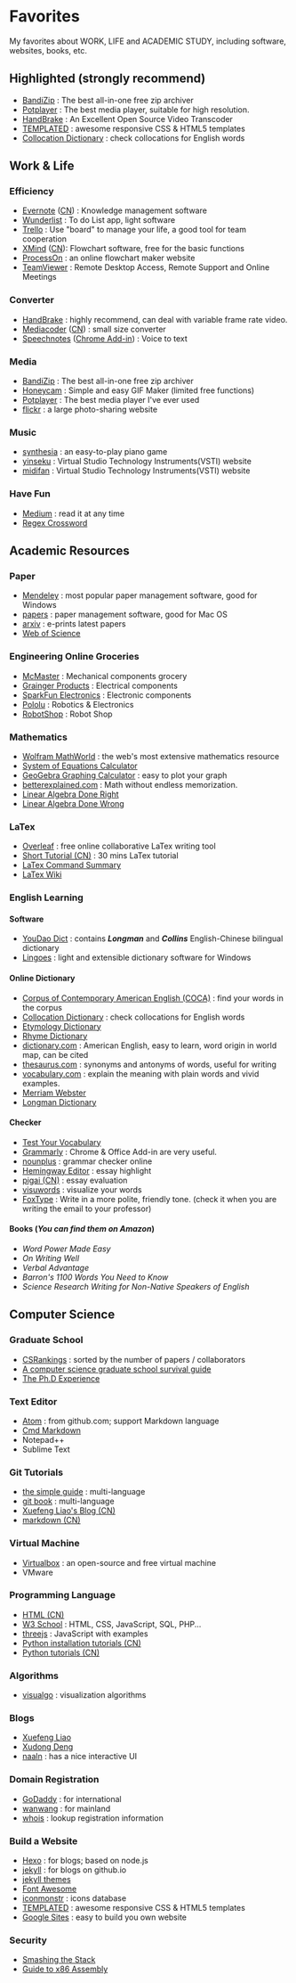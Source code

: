 # Favorites
My favorites about WORK, LIFE and ACADEMIC STUDY, including software, websites, books, etc.

## Highlighted (strongly recommend)
- [BandiZip](http://www.bandisoft.com/bandizip/) : The best all-in-one free zip archiver
- [Potplayer](http://potplayer.daum.net/) : The best media player, suitable for high resolution.
- [HandBrake](https://handbrake.fr/) : An Excellent Open Source Video Transcoder
- [TEMPLATED](https://templated.co/) : awesome responsive CSS & HTML5 templates
- [Collocation Dictionary](http://collocations.enacademic.com/) : check collocations for English words

## Work & Life
### Efficiency
- [Evernote](https://evernote.com) ([CN](https://www.yinxiang.com/)) : Knowledge management software
- [Wunderlist](https://www.wunderlist.com/) : To do List app, light software
- [Trello](https://trello.com/) : Use "board" to manage your life, a good tool for team cooperation
- [XMind](http://www.xmind.net/) ([CN](http://www.xmindchina.net/)): Flowchart software, free for the basic functions
- [ProcessOn](https://www.processon.com/) : an online flowchart maker website
- [TeamViewer](https://www.teamviewer.us/) : Remote Desktop Access, Remote Support and Online Meetings

### Converter
- [HandBrake](https://handbrake.fr/) : highly recommend, can deal with variable frame rate video.
- [Mediacoder](http://www.mediacoderhq.com/) ([CN](http://www.mediacoder.com.cn/)) : small size converter
- [Speechnotes](https://speechnotes.co/) ([Chrome Add-in](https://chrome.google.com/webstore/detail/speechnotes-speech-to-tex/opekipbefdbacebgkjjdgoiofdbhocok)) : Voice to text

### Media
- [BandiZip](http://www.bandisoft.com/bandizip/) : The best all-in-one free zip archiver
- [Honeycam](http://www.bandisoft.com/honeycam/) : Simple and easy GIF Maker (limited free functions)
- [Potplayer](http://potplayer.daum.net/) : The best media player I've ever used
- [flickr](https://www.flickr.com/) : a large photo-sharing website

### Music
- [synthesia](http://www.synthesiagame.com/) : an easy-to-play piano game
- [yinseku](http://www.yinseku.com/) : Virtual Studio Technology Instruments(VSTI) website
- [midifan](http://www.midifan.com/) : Virtual Studio Technology Instruments(VSTI) website

### Have Fun
- [Medium](https://medium.com/) : read it at any time
- [Regex Crossword](https://regexcrossword.com/)

## Academic Resources
### Paper
- [Mendeley](https://www.mendeley.com/) : most popular paper management software, good for Windows
- [papers](http://papersapp.com/) : paper management software, good for Mac OS
- [arxiv](https://arxiv.org/) : e-prints latest papers
- [Web of Science](www.isiknowledge.com)

### Engineering Online Groceries
- [McMaster](https://www.mcmaster.com/) : Mechanical components grocery
- [Grainger Products](https://www.grainger.com/) : Electrical components
- [SparkFun Electronics](https://www.sparkfun.com/) : Electronic components
- [Pololu](https://www.pololu.com/) : Robotics & Electronics
- [RobotShop](https://www.robotshop.com/) : Robot Shop

### Mathematics
- [Wolfram MathWorld](http://mathworld.wolfram.com/) : the web's most extensive mathematics resource
- [System of Equations Calculator](https://www.symbolab.com/solver/system-of-equations-calculator)
- [GeoGebra Graphing Calculator](https://www.geogebra.org/graphing) : easy to plot your graph
- [betterexplained.com](https://betterexplained.com/) : Math without endless memorization.
- [Linear Algebra Done Right](https://link.springer.com/book/10.1007%2F978-3-319-11080-6)
- [Linear Algebra Done Wrong](https://www.math.brown.edu/~treil/papers/LADW/book.pdf)

### LaTex
- [Overleaf](https://www.overleaf.com/) : free online collaborative LaTex writing tool
- [Short Tutorial (CN)](http://blog.sina.com.cn/s/blog_90444ed201016iq6.html) : 30 mins LaTex tutorial
- [LaTex Command Summary](https://www.ntg.nl/doc/biemesderfer/ltxcrib.pdf)
- [LaTex Wiki](https://en.wikibooks.org/wiki/LaTeX)

### English Learning
#### Software
- [YouDao Dict](http://dict.youdao.com/?keyfrom=cidian) : contains ***Longman*** and ***Collins*** English-Chinese bilingual dictionary
- [Lingoes](http://www.lingoes.cn/) : light and extensible dictionary software for Windows

#### Online Dictionary
- [Corpus of Contemporary American English (COCA)](https://corpus.byu.edu/coca/) : find your words in the corpus
- [Collocation Dictionary](http://collocations.enacademic.com/) : check collocations for English words
- [Etymology Dictionary](http://etymonline.com/)
- [Rhyme Dictionary](https://www.rhymezone.com/)
- [dictionary.com](http://www.dictionary.com/) : American English, easy to learn, word origin in world map, can be cited
- [thesaurus.com](http://www.thesaurus.com/) : synonyms and antonyms of words, useful for writing
- [vocabulary.com](https://www.vocabulary.com/dictionary/) : explain the meaning with plain words and vivid examples.
- [Merriam Webster](https://www.merriam-webster.com/)
- [Longman Dictionary](https://www.ldoceonline.com/)

#### Checker
- [Test Your Vocabulary](http://testyourvocab.com/)
- [Grammarly](www.grammarly.com/) : Chrome & Office Add-in are very useful.
- [nounplus](https://www.nounplus.net/) : grammar checker online
- [Hemingway Editor](http://www.hemingwayapp.com/) : essay highlight
- [pigai (CN)](http://pigai.org/) : essay evaluation
- [visuwords](https://visuwords.com/) : visualize your words
- [FoxType](labs.foxtype.com/politeness) : Write in a more polite, friendly tone. (check it when you are writing the email to your professor)

#### Books (*You can find them on Amazon*)
- *Word Power Made Easy*
- *On Writing Well*
- *Verbal Advantage*
- *Barron's 1100 Words You Need to Know*
- *Science Research Writing for Non-Native Speakers of English*

## Computer Science
### Graduate School
- [CSRankings](http://csrankings.org/) : sorted by the number of papers / collaborators
- [A computer science graduate school survival guide](http://web.cs.ucla.edu/~palsberg/azuma.html)
- [The Ph.D Experience](http://cseweb.ucsd.edu/~mihir/phd.html)

### Text Editor
- [Atom](https://atom.io/) : from github.com; support Markdown language
- [Cmd Markdown](https://www.zybuluo.com/mdeditor)
- Notepad++
- Sublime Text

### Git Tutorials
- [the simple guide](https://rogerdudler.github.io/git-guide/) : multi-language
- [git book](https://git-scm.com/book) : multi-language
- [Xuefeng Liao's Blog (CN)](http://www.liaoxuefeng.com/wiki/0013739516305929606dd18361248578c67b8067c8c017b000)
- [markdown (CN)](http://www.jianshu.com/p/q81RER)

### Virtual Machine
- [Virtualbox](www.virtualbox.org) : an open-source and free virtual machine
- VMware

### Programming Language
- [HTML (CN)](https://deerchao.net/tutorials/html/html.htm)
- [W3 School](https://www.w3schools.com/) : HTML, CSS, JavaScript, SQL, PHP...
- [threejs](https://threejs.org/) : JavaScript with examples
- [Python installation tutorials (CN)](http://share.fromwiz.com/share/s/3sW4qc0VC40a23KcyH11Fcav3iQVgl3VjQxj2gBC4G3Mq35h)
- [Python tutorials (CN)](http://www.pythondoc.com/)

### Algorithms
- [visualgo](http://visualgo.net/) : visualization algorithms

### Blogs
- [Xuefeng Liao](http://www.liaoxuefeng.com/)
- [Xudong Deng](http://www.jianshu.com/u/1562c7f16a04)
- [naaln](https://blog.naaln.com/) : has a nice interactive UI

### Domain Registration
- [GoDaddy](https://www.godaddy.com/) : for international
- [wanwang](https://wanwang.aliyun.com/) : for mainland
- [whois](https://whois.net/) : lookup registration information

### Build a Website
- [Hexo](https://hexo.io/docs/index.html) : for blogs; based on node.js
- [jekyll](https://jekyllrb.com/) : for blogs on github.io
- [jekyll themes](https://jekyllthemes.io/)
- [Font Awesome](http://fontawesome.io/)
- [iconmonstr](https://iconmonstr.com/) : icons database
- [TEMPLATED](https://templated.co/) : awesome responsive CSS & HTML5 templates
- [Google Sites](https://sites.google.com/) : easy to build you own website

### Security
- [Smashing the Stack](http://insecure.org/stf/smashstack.html)
- [Guide to x86 Assembly](http://www.cs.virginia.edu/~evans/cs216/guides/x86.html)
